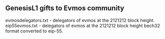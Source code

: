 <h2>GenesisL1 gifts to Evmos community</h2>
evmosdelegators.txt - delegators of evmos at the 2121212 block height. 
eip55evmos.txt - delegators of evmos at the 2121212 block height bech32 format converted to eip-55.
